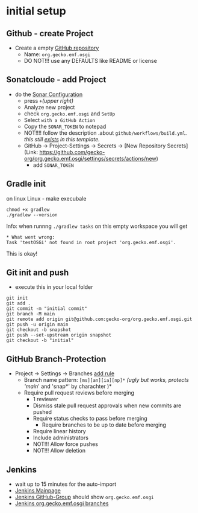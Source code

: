 # initial setup

## Github - create Project
- Create a empty [GitHub repository](https://github.com/organizations/gecko-org/repositories/new)
  - Name: `org.gecko.emf.osgi`
  - DO NOT!!! use any DEFAULTS like README or license
  
## Sonatcloude - add Project
- do the [Sonar Configuration](https://sonarcloud.io/organizations/gecko-org/projects)
  - press `+`_(upper right)_
  - Analyze new project
  - check `org.gecko.emf.osgi` and `SetUp`
  - Select `with a GitHub Action`
  - Copy the `SONAR_TOKEN` to notepad
  - NOT!!!! follow the description .about `github/workflows/build.yml`. _this still [exists](../blob/main/.github/workflows/sonar.yml) in this template._
  - GitHub -> Project-Settings -> Secrets -> [New Repository Secrets](Link: https://github.com/gecko-org/org.gecko.emf.osgi/settings/secrets/actions/new)
    - add `SONAR_TOKEN`

## Gradle init

on linux Linux - make execubale 
```
chmod +x gradlew
./gradlew --version
```

Info: 
when runnng `./gradlew tasks` on this empty workspace you will get
```
* What went wrong:
Task 'testOSGi' not found in root project 'org.gecko.emf.osgi'.
```
This is okay!


## Git init and push
- execute this in your local folder

```
git init
git add .
git commit -m "initial commit"
git branch -M main
git remote add origin git@github.com:gecko-org/org.gecko.emf.osgi.git
git push -u origin main
git checkout -b snapshot
git push --set-upstream origin snapshot
git checkout -b "initial"
```

## GitHub Branch-Protection
- Project -> Settings  -> Branches [add rule](https://github.com/gecko-org/org.gecko.emf.osgi/settings/branch_protection_rules/new)
  - Branch name pattern: `[ms][an][ia][np]*` *(ugly but works, protects 'main*' and 'snap*' by charachter )*
  - Require pull request reviews before merging
    - 1 reviewer
    - Dismiss stale pull request approvals when new commits are pushed
    - Require status checks to pass before merging
      - Require branches to be up to date before merging
    - Require linear history
    - Include administrators
    - NOT!!! Allow force pushes
    - NOT!!! Allow deletion

## Jenkins
- wait up to 15 minutes for the auto-import
- [Jenkins Mainpage](https://devel.data-in-motion.biz/jenkins/)
- [Jenkins GitHub-Group](https://devel.data-in-motion.biz/jenkins/job/GH/) should show `org.gecko.emf.osgi`
- [Jenkins org.gecko.emf.osgi branches](https://devel.data-in-motion.biz/jenkins/job/GH/job/org.gecko.emf.osgi/)

